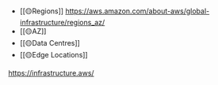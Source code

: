 - [[🟡Regions]]  https://aws.amazon.com/about-aws/global-infrastructure/regions_az/
- [[🟡AZ]]
- [[🟡Data Centres]]
- [[🟡Edge Locations]]


https://infrastructure.aws/